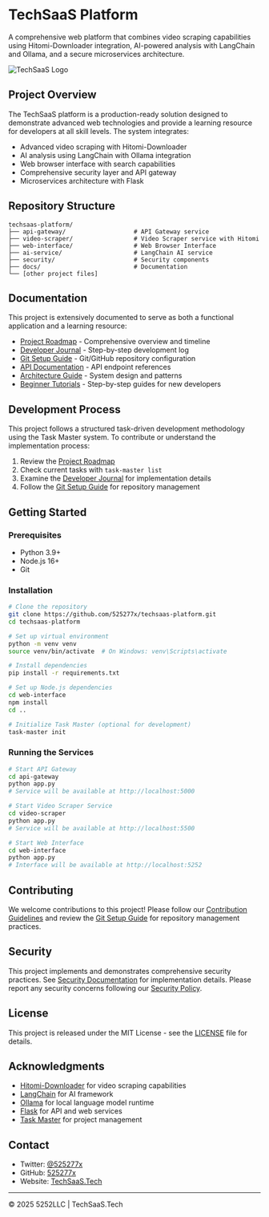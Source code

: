 # TechSaaS Platform

A comprehensive web platform that combines video scraping capabilities using Hitomi-Downloader integration, AI-powered analysis with LangChain and Ollama, and a secure microservices architecture.

![TechSaaS Logo](https://placeholder-for-techsaas-logo.com)

## Project Overview

The TechSaaS platform is a production-ready solution designed to demonstrate advanced web technologies and provide a learning resource for developers at all skill levels. The system integrates:

- Advanced video scraping with Hitomi-Downloader
- AI analysis using LangChain with Ollama integration
- Web browser interface with search capabilities
- Comprehensive security layer and API gateway
- Microservices architecture with Flask

## Repository Structure

```
techsaas-platform/
├── api-gateway/                   # API Gateway service
├── video-scraper/                 # Video Scraper service with Hitomi
├── web-interface/                 # Web Browser Interface
├── ai-service/                    # LangChain AI service
├── security/                      # Security components
├── docs/                          # Documentation
└── [other project files]
```

## Documentation

This project is extensively documented to serve as both a functional application and a learning resource:

- [Project Roadmap](PROJECT_ROADMAP.md) - Comprehensive overview and timeline
- [Developer Journal](docs/journal/DEVELOPER_JOURNAL.md) - Step-by-step development log
- [Git Setup Guide](docs/GIT_SETUP.md) - Git/GitHub repository configuration
- [API Documentation](docs/api/) - API endpoint references
- [Architecture Guide](docs/architecture/) - System design and patterns
- [Beginner Tutorials](docs/beginners/) - Step-by-step guides for new developers

## Development Process

This project follows a structured task-driven development methodology using the Task Master system. To contribute or understand the implementation process:

1. Review the [Project Roadmap](PROJECT_ROADMAP.md)
2. Check current tasks with `task-master list`
3. Examine the [Developer Journal](docs/journal/DEVELOPER_JOURNAL.md) for implementation details
4. Follow the [Git Setup Guide](docs/GIT_SETUP.md) for repository management

## Getting Started

### Prerequisites

- Python 3.9+
- Node.js 16+
- Git

### Installation

```bash
# Clone the repository
git clone https://github.com/525277x/techsaas-platform.git
cd techsaas-platform

# Set up virtual environment
python -m venv venv
source venv/bin/activate  # On Windows: venv\Scripts\activate

# Install dependencies
pip install -r requirements.txt

# Set up Node.js dependencies
cd web-interface
npm install
cd ..

# Initialize Task Master (optional for development)
task-master init
```

### Running the Services

```bash
# Start API Gateway
cd api-gateway
python app.py
# Service will be available at http://localhost:5000

# Start Video Scraper Service
cd video-scraper
python app.py
# Service will be available at http://localhost:5500

# Start Web Interface
cd web-interface
python app.py
# Interface will be available at http://localhost:5252
```

## Contributing

We welcome contributions to this project! Please follow our [Contribution Guidelines](docs/CONTRIBUTING.md) and review the [Git Setup Guide](docs/GIT_SETUP.md) for repository management practices.

## Security

This project implements and demonstrates comprehensive security practices. See [Security Documentation](docs/security/) for implementation details. Please report any security concerns following our [Security Policy](SECURITY.md).

## License

This project is released under the MIT License - see the [LICENSE](LICENSE) file for details.

## Acknowledgments

- [Hitomi-Downloader](https://github.com/KurtBestor/Hitomi-Downloader) for video scraping capabilities
- [LangChain](https://github.com/langchain-ai/langchain) for AI framework
- [Ollama](https://github.com/ollama/ollama) for local language model runtime
- [Flask](https://flask.palletsprojects.com/) for API and web services
- [Task Master](https://github.com/eyaltoledano/claude-task-master) for project management

## Contact

- Twitter: [@525277x](https://twitter.com/525277x)
- GitHub: [525277x](https://github.com/525277x)
- Website: [TechSaaS.Tech](https://techsaas.tech)

---

© 2025 5252LLC | TechSaaS.Tech
